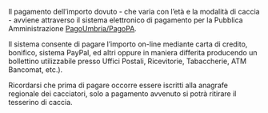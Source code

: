 Il pagamento dell’importo dovuto - che varia con l’età e la modalità di caccia - avviene attraverso il sistema elettronico di pagamento per la Pubblica  Amministrazione [PagoUmbria/PagoPA](https://pagoumbria.regione.umbria.it/pagoumbria/addon/caccia/edit.jsf?m=4&idEnte=33ED3E1B55346CBB0001).

Il sistema consente di pagare l’importo on-line mediante carta di credito, bonifico, sistema PayPal, ed altri oppure in maniera differita producendo un bollettino utilizzabile presso Uffici Postali, Ricevitorie, Tabaccherie, ATM Bancomat, etc.).

Ricordarsi che prima di pagare occorre essere iscritti alla anagrafe regionale dei cacciatori, solo a pagamento avvenuto si potrà ritirare il tesserino di caccia.
